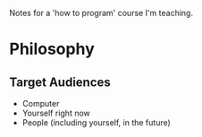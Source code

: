 Notes for a 'how to program' course I'm teaching.

# Philosophy
## Target Audiences
- Computer
- Yourself right now
- People (including yourself, in the future)
